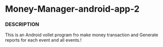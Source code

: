 # Money-Manager-android-app-2

### DESCRIPTION
This is an Android vollet program fro make money transaction and Generate reports for each event and all events.!
